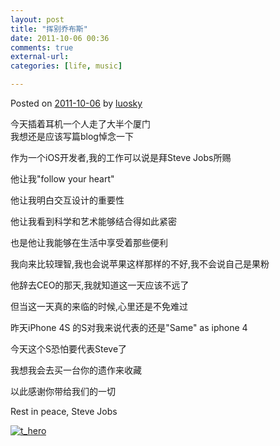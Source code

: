 ```yaml
---
layout: post
title: "挥别乔布斯"
date: 2011-10-06 00:36
comments: true
external-url: 
categories: [life, music]

---
```



Posted on [2011-10-06][9] by  [luosky][10]

   [9]: http://luosky.com/2011/10/%e6%8c%a5%e5%88%ab%e4%b9%94%e5%b8%83%e6%96%af.html (10:33 pm)
   [10]: http://luosky.com/author/luosky (View all posts by luosky)

今天插着耳机一个人走了大半个厦门  
我想还是应该写篇blog悼念一下

作为一个iOS开发者,我的工作可以说是拜Steve Jobs所赐

他让我"follow your heart"

他让我明白交互设计的重要性

他让我看到科学和艺术能够结合得如此紧密

也是他让我能够在生活中享受着那些便利 

我向来比较理智,我也会说苹果这样那样的不好,我不会说自己是果粉

他辞去CEO的那天,我就知道这一天应该不远了

但当这一天真的来临的时候,心里还是不免难过

昨天iPhone 4S 的S对我来说代表的还是"Same" as iphone 4

今天这个S恐怕要代表Steve了

我想我会去买一台你的遗作来收藏

以此感谢你带给我们的一切

Rest in peace, Steve Jobs

[![][11]][12]

   [11]: http://photo.luosky.com/wp-content/uploads/2011/10/t_hero-300x273.png (t_hero)
   [12]: http://photo.luosky.com/wp-content/uploads/2011/10/t_hero.png

